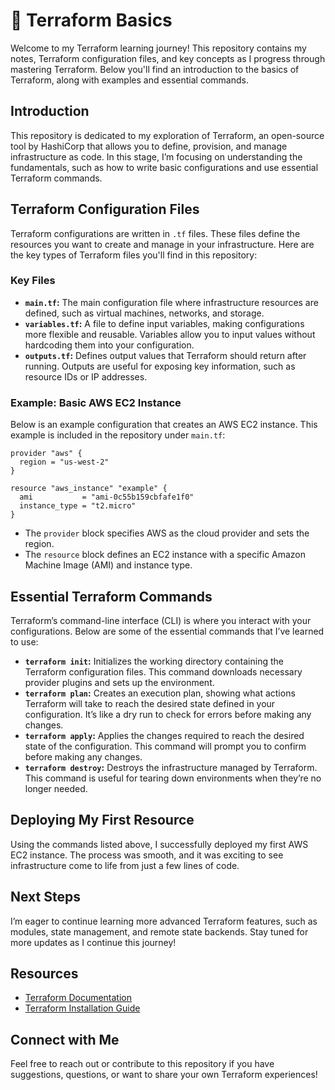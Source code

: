 
# 🚀 Terraform Basics

Welcome to my Terraform learning journey! This repository contains my notes, Terraform configuration files, and key concepts as I progress through mastering Terraform. Below you'll find an introduction to the basics of Terraform, along with examples and essential commands.

## Introduction

This repository is dedicated to my exploration of Terraform, an open-source tool by HashiCorp that allows you to define, provision, and manage infrastructure as code. In this stage, I’m focusing on understanding the fundamentals, such as how to write basic configurations and use essential Terraform commands.

## Terraform Configuration Files

Terraform configurations are written in `.tf` files. These files define the resources you want to create and manage in your infrastructure. Here are the key types of Terraform files you'll find in this repository:

### Key Files
- **`main.tf`:** The main configuration file where infrastructure resources are defined, such as virtual machines, networks, and storage.
- **`variables.tf`:** A file to define input variables, making configurations more flexible and reusable. Variables allow you to input values without hardcoding them into your configuration.
- **`outputs.tf`:** Defines output values that Terraform should return after running. Outputs are useful for exposing key information, such as resource IDs or IP addresses.

### Example: Basic AWS EC2 Instance

Below is an example configuration that creates an AWS EC2 instance. This example is included in the repository under `main.tf`:

```hcl
provider "aws" {
  region = "us-west-2"
}

resource "aws_instance" "example" {
  ami           = "ami-0c55b159cbfafe1f0"
  instance_type = "t2.micro"
}
```

- The `provider` block specifies AWS as the cloud provider and sets the region.
- The `resource` block defines an EC2 instance with a specific Amazon Machine Image (AMI) and instance type.

## Essential Terraform Commands

Terraform’s command-line interface (CLI) is where you interact with your configurations. Below are some of the essential commands that I’ve learned to use:

- **`terraform init`:** Initializes the working directory containing the Terraform configuration files. This command downloads necessary provider plugins and sets up the environment.
- **`terraform plan`:** Creates an execution plan, showing what actions Terraform will take to reach the desired state defined in your configuration. It’s like a dry run to check for errors before making any changes.
- **`terraform apply`:** Applies the changes required to reach the desired state of the configuration. This command will prompt you to confirm before making any changes.
- **`terraform destroy`:** Destroys the infrastructure managed by Terraform. This command is useful for tearing down environments when they’re no longer needed.

## Deploying My First Resource

Using the commands listed above, I successfully deployed my first AWS EC2 instance. The process was smooth, and it was exciting to see infrastructure come to life from just a few lines of code.

## Next Steps

I’m eager to continue learning more advanced Terraform features, such as modules, state management, and remote state backends. Stay tuned for more updates as I continue this journey!

## Resources

- [Terraform Documentation](https://developer.hashicorp.com/terraform/docs)
- [Terraform Installation Guide](https://developer.hashicorp.com/terraform/install)

## Connect with Me

Feel free to reach out or contribute to this repository if you have suggestions, questions, or want to share your own Terraform experiences!
